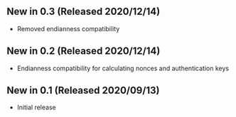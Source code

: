 ## New in 0.3 (Released 2020/12/14)
* Removed endianness compatibility

## New in 0.2 (Released 2020/12/14)
* Endianness compatibility for calculating nonces and authentication keys

## New in 0.1 (Released 2020/09/13)
* Initial release
